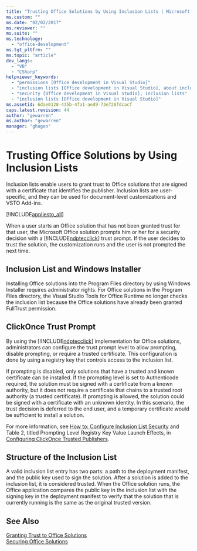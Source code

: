 ```yaml
---
title: "Trusting Office Solutions by Using Inclusion Lists | Microsoft Docs"
ms.custom: ""
ms.date: "02/02/2017"
ms.reviewer: ""
ms.suite: ""
ms.technology: 
  - "office-development"
ms.tgt_pltfrm: ""
ms.topic: "article"
dev_langs: 
  - "VB"
  - "CSharp"
helpviewer_keywords: 
  - "permissions [Office development in Visual Studio]"
  - "inclusion lists [Office development in Visual Studio], about inclusion lists"
  - "security [Office development in Visual Studio], inclusion lists"
  - "inclusion lists [Office development in Visual Studio]"
ms.assetid: 6dae0128-435b-4fa1-aed9-73e728fdcacf
caps.latest.revision: 44
author: "gewarren"
ms.author: "gewarren"
manager: "ghogen"
---
```

# Trusting Office Solutions by Using Inclusion Lists
  Inclusion lists enable users to grant trust to Office solutions that are signed with a certificate that identifies the publisher. Inclusion lists are user-specific, and they can be used for document-level customizations and VSTO Add-ins.  
  
 [!INCLUDE[appliesto_all](../vsto/includes/appliesto-all-md.md)]  
  
 When a user starts an Office solution that has not been granted trust for that user, the Microsoft Office solution prompts him or her for a security decision with a [!INCLUDE[ndptecclick](../vsto/includes/ndptecclick-md.md)] trust prompt. If the user decides to trust the solution, the customization runs and the user is not prompted the next time.  
  
## Inclusion List and Windows Installer  
 Installing Office solutions into the Program Files directory by using Windows Installer requires administrator rights. For Office solutions in the Program Files directory, the Visual Studio Tools for Office Runtime no longer checks the inclusion list because the Office solutions have already been granted FullTrust permission.  
  
## ClickOnce Trust Prompt  
 By using the [!INCLUDE[ndptecclick](../vsto/includes/ndptecclick-md.md)] implementation for Office solutions, administrators can configure the trust prompt level to allow prompting, disable prompting, or require a trusted certificate. This configuration is done by using a registry key that controls access to the inclusion list.  
  
 If prompting is disabled, only solutions that have a trusted and known certificate can be installed. If the prompting level is set to Authenticode required, the solution must be signed with a certificate from a known authority, but it does not require a certificate that chains to a trusted root authority (a trusted certificate). If prompting is allowed, the solution could be signed with a certificate with an unknown identity. In this scenario, the trust decision is deferred to the end user, and a temporary certificate would be sufficient to install a solution.  
  
 For more information, see [How to: Configure Inclusion List Security](../vsto/how-to-configure-inclusion-list-security.md) and Table 2, titled Prompting Level Registry Key Value Launch Effects, in [Configuring ClickOnce Trusted Publishers](http://go.microsoft.com/fwlink/?LinkId=94774).  
  
## Structure of the Inclusion List  
 A valid inclusion list entry has two parts: a path to the deployment manifest, and the public key used to sign the solution. After a solution is added to the inclusion list, it is considered trusted. When the Office solution runs, the Office application compares the public key in the inclusion list with the signing key in the deployment manifest to verify that the solution that is currently running is the same as the original trusted version.  
  
## See Also  
 [Granting Trust to Office Solutions](../vsto/granting-trust-to-office-solutions.md)   
 [Securing Office Solutions](../vsto/securing-office-solutions.md)  
  
  